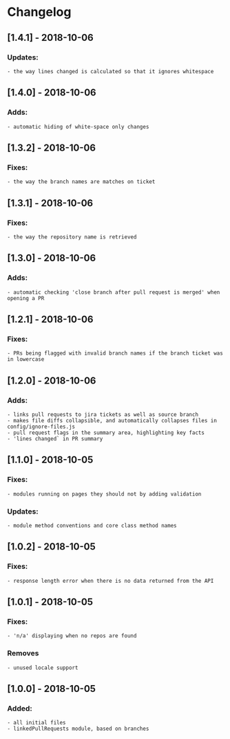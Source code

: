 # Changelog


## [1.4.1] - 2018-10-06
### Updates:
    - the way lines changed is calculated so that it ignores whitespace

## [1.4.0] - 2018-10-06
### Adds:
    - automatic hiding of white-space only changes

## [1.3.2] - 2018-10-06
### Fixes:
    - the way the branch names are matches on ticket

## [1.3.1] - 2018-10-06
### Fixes:
    - the way the repository name is retrieved

## [1.3.0] - 2018-10-06
### Adds:
    - automatic checking 'close branch after pull request is merged' when opening a PR

## [1.2.1] - 2018-10-06
### Fixes:
    - PRs being flagged with invalid branch names if the branch ticket was in lowercase

## [1.2.0] - 2018-10-06
### Adds:
    - links pull requests to jira tickets as well as source branch
    - makes file diffs collapsible, and automatically collapses files in config/ignore-files.js
    - pull request flags in the summary area, highlighting key facts
    - 'lines changed` in PR summary

## [1.1.0] - 2018-10-05
### Fixes:
    - modules running on pages they should not by adding validation
### Updates:
    - module method conventions and core class method names

## [1.0.2] - 2018-10-05
### Fixes:
    - response length error when there is no data returned from the API

## [1.0.1] - 2018-10-05
### Fixes:
    - 'n/a' displaying when no repos are found
### Removes
    - unused locale support

## [1.0.0] - 2018-10-05
### Added:
    - all initial files
    - linkedPullRequests module, based on branches
